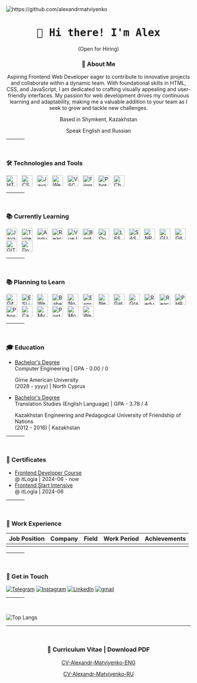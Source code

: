 <img src="https://komarev.com/ghpvc/?username=alexandrmatviyenko" alt="https://github.com/alexandrmatviyenko" />

<h1 align="center">
  <samp> 👋 Hi there! I'm Alex </samp>
</h1>

<p align="center">
  (Open for Hiring)
</p>

<h3 align="center"> 📖 About Me </h3>
<p align="center"> Aspiring Frontend Web Developer eager to contribute to innovative projects and collaborate within a dynamic team. With foundational skills in HTML, CSS, and JavaScript, I am dedicated to crafting visually appealing and user-friendly interfaces. My passion for web development drives my continuous learning and adaptability, making me a valuable addition to your team as I seek to grow and tackle new challenges. </p>
<p align="center"> Based in Shymkent, Kazakhstan </p>
<p align="center"> Speak English and Russian </p>

<hr width="10%">
<br>

<h3>
  🛠 Technologies and Tools
</h3>

<img src="https://img.shields.io/badge/HTML5-E34F26?style=for-the-badge&logo=html5&logoColor=white" alt="HTML5" title="HTML5" height="30"/> &nbsp;
<img src="https://img.shields.io/badge/css3-%231572B6.svg?style=for-the-badge&logo=css3&logoColor=white" alt="CSS3" title="CSS3" height="30"/> &nbsp;
<img src="https://img.shields.io/badge/javascript-%23323330.svg?style=for-the-badge&logo=javascript&logoColor=%23F7DF1E" alt="JavaScript" title="JavaScript" height="30"/> &nbsp;
<img src="https://img.shields.io/badge/webstorm-143?style=for-the-badge&logo=webstorm&logoColor=white&color=black" alt="WebStorm" title="WebStorm" height="30"/> &nbsp;
<img src="https://img.shields.io/badge/Visual%20Studio%20Code-0078d7.svg?style=for-the-badge&logo=visual-studio-code&logoColor=white" alt="VSCode" title="VSCode" height="30"/> &nbsp;
<img src="https://img.shields.io/badge/figma-%23F24E1E.svg?style=for-the-badge&logo=figma&logoColor=white" alt="Figma" title="Figma" height="30"/> &nbsp;
<img src="https://img.shields.io/badge/adobe%20photoshop-%2331A8FF.svg?style=for-the-badge&logo=adobe%20photoshop&logoColor=white" alt="Photoshop" title="Photoshop" height="30"/> &nbsp;
<img src="https://img.shields.io/badge/chatGPT-74aa9c?style=for-the-badge&logo=openai&logoColor=white" alt="ChatGPT" title="ChatGPT" height="30"/> &nbsp;

<hr width="10%">
<br>

<h3>
  📚 Currently Learning
</h3>

<img src="https://img.shields.io/badge/javascript-%23323330.svg?style=for-the-badge&logo=javascript&logoColor=%23F7DF1E" alt="JavaScript" title="JavaScript" height="30"/> &nbsp;
<img src="https://img.shields.io/badge/TypeScript-007ACC?style=for-the-badge&logo=typescript&logoColor=white" alt="TypeScript" title="TypeScript" height="30"/> &nbsp;
<img src="https://img.shields.io/badge/Angular-DD0031?style=for-the-badge&logo=angular&logoColor=white" alt="Angular" title="Angular" height="30"/> &nbsp;
<img src="https://img.shields.io/badge/React-20232A?style=for-the-badge&logo=react&logoColor=61DAFB" alt="React" title="React" height="30"/> &nbsp;
<img src="https://img.shields.io/badge/Vue%20js-35495E?style=for-the-badge&logo=vuedotjs&logoColor=4FC08D" alt="VueJS" title="VueJS" height="30"/> &nbsp;
<img src="https://img.shields.io/badge/bootstrap-%238511FA.svg?style=for-the-badge&logo=bootstrap&logoColor=white" alt="Bootstrap" title="Bootstrap" height="30"/> &nbsp;
<img src="https://img.shields.io/badge/jQuery-0769AD?style=for-the-badge&logo=jquery&logoColor=white" alt="jQuery" title="jQuery" height="30"/> &nbsp;
<img src="https://img.shields.io/badge/less-2B4C80?style=for-the-badge&logo=less&logoColor=white" alt="LESS" title="LESS" height="30"/> &nbsp;
<img src="https://img.shields.io/badge/Sass-CC6699?style=for-the-badge&logo=sass&logoColor=white" alt="SASS" title="SASS" height="30"/> &nbsp;
<img src="https://img.shields.io/badge/npm-CB3837?style=for-the-badge&logo=npm&logoColor=white" alt="NPM" title="NPM" height="30"/> &nbsp;
<img src="https://img.shields.io/badge/Gulp-CF4647?style=for-the-badge&logo=gulp&logoColor=white" alt="GULP" title="GULP" height="30"/> &nbsp;
<img src="https://img.shields.io/badge/GitHub-100000?style=for-the-badge&logo=github&logoColor=white" alt="GitHub" title="GitHub" height="30"/> &nbsp;
<img src="https://img.shields.io/badge/GIT-E44C30?style=for-the-badge&logo=git&logoColor=white" alt="GIT" title="GIT" height="30"/> &nbsp;
<img src="https://img.shields.io/badge/Docker-2CA5E0?style=for-the-badge&logo=docker&logoColor=white" alt="Docker" title="Docker" height="30"/> &nbsp;

<hr width="10%">
<br>

<h3>
  📚 Planning to Learn
</h3>

<img src="https://img.shields.io/badge/GitKraken-179287?style=for-the-badge&logo=GitKraken&logoColor=white" alt="GitKraken" title="GitKraken" height="30"/> &nbsp;
<img src="https://img.shields.io/badge/eslint-3A33D1?style=for-the-badge&logo=eslint&logoColor=white" alt="ESLint" title="ESLint" height="30"/> &nbsp;
<img src="https://img.shields.io/badge/Webpack-8DD6F9?style=for-the-badge&logo=Webpack&logoColor=white" alt="Webpack" title="Webpack" height="30"/> &nbsp;
<img src="https://img.shields.io/badge/Babel-F9DC3E?style=for-the-badge&logo=babel&logoColor=white" alt="Babel" title="Babel" height="30"/> &nbsp;
<img src="https://img.shields.io/badge/Node%20js-339933?style=for-the-badge&logo=nodedotjs&logoColor=white" alt="NodeJS" title="NodeJS" height="30"/> &nbsp;
<img src="https://img.shields.io/badge/Express%20js-000000?style=for-the-badge&logo=express&logoColor=white" alt="ExpressJS" title="ExpressJS" height="30"/> &nbsp;
<img src="https://img.shields.io/badge/next%20js-000000?style=for-the-badge&logo=nextdotjs&logoColor=white" alt="NextJS" title="NextJS" height="30"/> &nbsp;
<img src="https://img.shields.io/badge/Gatsby-663399?style=for-the-badge&logo=gatsby&logoColor=white" alt="GatsbyJS" title="GatsbyJS" height="30"/> &nbsp;
<img src="https://img.shields.io/badge/GraphQl-E10098?style=for-the-badge&logo=graphql&logoColor=white" alt="GraphQL" title="GraphQL" height="30"/> &nbsp;
<img src="https://img.shields.io/badge/Redux-593D88?style=for-the-badge&logo=redux&logoColor=white" alt="Redux" title="Redux" height="30"/> &nbsp;
<img src="https://img.shields.io/badge/React_Native-20232A?style=for-the-badge&logo=react&logoColor=61DAFB" alt="React Native" title="ReactNative" height="30"/> &nbsp;
<img src="https://img.shields.io/badge/PHP-777BB4?style=for-the-badge&logo=php&logoColor=white" alt="PHP" title="PHP" height="30"/> &nbsp;
<img src="http://img.shields.io/badge/-PHPStorm-181717?style=for-the-badge&logo=phpstorm&logoColor=white" alt="Phpstorm" title="Phpstorm" height="30"/> &nbsp;
<img src="https://img.shields.io/badge/Canva-%2300C4CC.svg?&style=for-the-badge&logo=Canva&logoColor=white" alt="Canva" title="Canva" height="30"/> &nbsp;
<img src="https://img.shields.io/badge/MySQL-005C84?style=for-the-badge&logo=mysql&logoColor=white" alt="MySQL" title="MySQL" height="30"/> &nbsp;
<img src="https://img.shields.io/badge/PostgreSQL-316192?style=for-the-badge&logo=postgresql&logoColor=white" alt="PostgreSQL" title="PostgreSQL" height="30"/> &nbsp;
<img src="https://img.shields.io/badge/MongoDB-4EA94B?style=for-the-badge&logo=mongodb&logoColor=white" alt="MongoDB" title="MongoDB" height="30"/> &nbsp;
<img src="https://img.shields.io/badge/web3%20js-F16822?style=for-the-badge&logo=web3.js&logoColor=white" alt="Web3JS" title="Web3JS" height="30"/> &nbsp;

<hr width="10%">
<br>

<h3>
  🎓 Education
</h3>

- [Bachelor's Degree](https://github.com/AlexandrMatviyenko) <br> Computer Engineering | GPA - 0.00 / 0
  <p> Girne American University <br> (2028 - yyyy) | North Cyprus </p>

- [Bachelor's Degree](https://github.com/AlexandrMatviyenko) <br> Translation Studies (English Language) | GPA - 3.78 / 4
  <p> Kazakhstan Engineering and Pedagogical University of Friendship of Nations <br> (2012 - 2016) | Kazakhstan </p>

<hr width="10%">
<br>

<h3>
  📜 Certificates
</h3>

- [Frontend Developer Course](https://github.com/AlexandrMatviyenko) <br> @ itLogia | 2024-06 - now
- [Frontend Start Intensive](https://itlogia.ru/certificates/intensive/12403-69694) <br> @ itLogia | 2024-06

<hr width="10%">
<br>

<h3>
  💼 Work Experience 
</h3>

| Job Position                  | Company                    | Field                         | Work Period       | Achievements         |
| ----------------------------- | -------------------------- | ----------------------------- | ----------------- |----------------------|
|                               |                            |                               |                   |                      |

<!--
<hr width="10%">
<br>

<h3>
  ⚡ Hackathon Participation
</h3>

- [Hackathon Name or which devote it to](https://Hackathon Adress) @ The organization that is holding the hackathon  | YYYY-MTH | Place
-->

<hr width="10%">
<br>

<h3>
  🔔 Get in Touch
</h3>

<a href="https://t.me/AlexandrMatviyenko">![Telegram](https://img.shields.io/badge/Telegram-2CA5E0?style=for-the-badge&logo=telegram&logoColor=white)</a>
<a href="https://www.instagram.com/alex.matviyenko/">![Instagram](https://img.shields.io/badge/Instagram-E4405F?style=for-the-badge&logo=instagram&logoColor=white)</a>
<a href="https://www.linkedin.com/in/alexandr-matviyenko">![LinkedIn](https://img.shields.io/badge/LinkedIn-0077B5?style=for-the-badge&logo=linkedin&logoColor=white)</a>
<a href="mailto:TheAlexandrMatviyenko@gmail.com">![gmail](https://img.shields.io/badge/Gmail-D14836?style=for-the-badge&logo=gmail&logoColor=white)</a>

<hr width="10%">
<br>

![Top Langs](https://github-readme-stats.vercel.app/api/top-langs/?username=alexandrmatviyenko&hide_progress=false)

<hr width="100%">
<br>

<h3 align="center">
  📑 Curriculum Vitae | Download PDF
</h3>

<p align="center">
  <a href="https://github.com/AlexandrMatviyenko/AlexandrMatviyenko/blob/main/cv-alexandr-matviyenko-eng.pdf">
    CV-Alexandr-Matviyenko-ENG
  </a>
</p>

<p align="center">
  <a href="https://github.com/AlexandrMatviyenko/AlexandrMatviyenko/blob/main/cv-alexandr-matviyenko-ru.pdf">
    CV-Alexandr-Matviyenko-RU
  </a>
</p>
